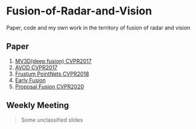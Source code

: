 # Fusion-of-Radar-and-Vision
Paper, code and my own work in the territory of fusion of radar and vision

## Paper

1. [MV3D(deep fusion) CVPR2017](https://arxiv.org/abs/1611.07759)
2. [AVOD CVPR2017](https://arxiv.org/abs/1712.02294)
3. [Frustum PointNets CVPR2018](https://arxiv.org/abs/1711.08488)
4. [Early Fusion](https://ml4ad.github.io/files/papers/Radar%20and%20Camera%20Early%20Fusion%20for%20Vehicle%20Detection%20in%20Advanced%20Driver%20Assistance%20Systems.pdf)
5. [Proposal Fusion CVPR2020](https://arxiv.org/abs/2009.08428)

## Weekly Meeting
> Some unclassified slides

